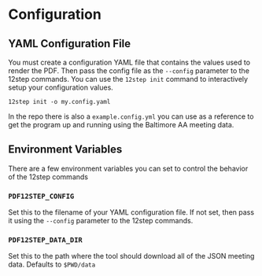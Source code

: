 # Configuration

## YAML Configuration File

You must create a configuration YAML file that contains the values used to render the PDF.
Then pass the config file as the `--config` parameter to the 12step commands.
You can use the `12step init` command to interactively setup your configuration values.

```
12step init -o my.config.yaml
```

In the repo there is also a `example.config.yml` you can use as a reference to get the program up and running using the Baltimore AA meeting data.

## Environment Variables

There are a few environment variables you can set to control the behavior of the 12step commands

### `PDF12STEP_CONFIG`

Set this to the filename of your YAML configuration file.
If not set, then pass it using the `--config` parameter to the 12step commands.

### `PDF12STEP_DATA_DIR`

Set this to the path where the tool should download all of the JSON meeting data.
Defaults to `$PWD/data`

